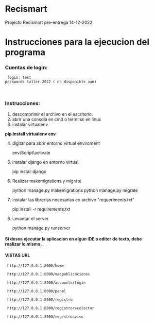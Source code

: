 # Recismart
Projecto Recismart pre-entrega  14-12-2022



<h1>Instrucciones para la ejecucion del programa</h1>
<h3>Cuentas de login: </h3>

     login: test
    password: taller.2022 ( no disponible aun)
<br>
<h3>Instrucciones: </h3>

1.  descomprimir el archivo en el escritorio.
2.  abrir una consola en cmd o terminal en linux
3.  instalar virtualenv

**pip install virtualenv env**



4. digitar para abrir entorno virtual enviroment


    env\Script\activate

5. instalar django en entorno virtual


    pip install django

6. Realizar makemigrations y migrate


    python manage.py makemigrations
    python manage.py migrate


7. Instalar las librerias necesarias en archivo "requeriments.txt"


    pip install -r requirements.txt


8. Levantar el server


    python manage.py runserver


<h4>Si desea ejecutar la aplicacion en algun IDE o editor de texto, debe realizar lo mismo._ </h4>


<h4>VISTAS URL</h4>

     http://127.0.0.1:8000/home
     
     http://127.0.0.1:8000/maspublicaciones
     
     http://127.0.0.1:8000/accounts/login
     
     http://127.0.0.1:8000/panel
     
     http://127.0.0.1:8000/registro
     
     http://127.0.0.1:8000/registrorecolector
     
     http://127.0.0.1:8000/registroaviso
